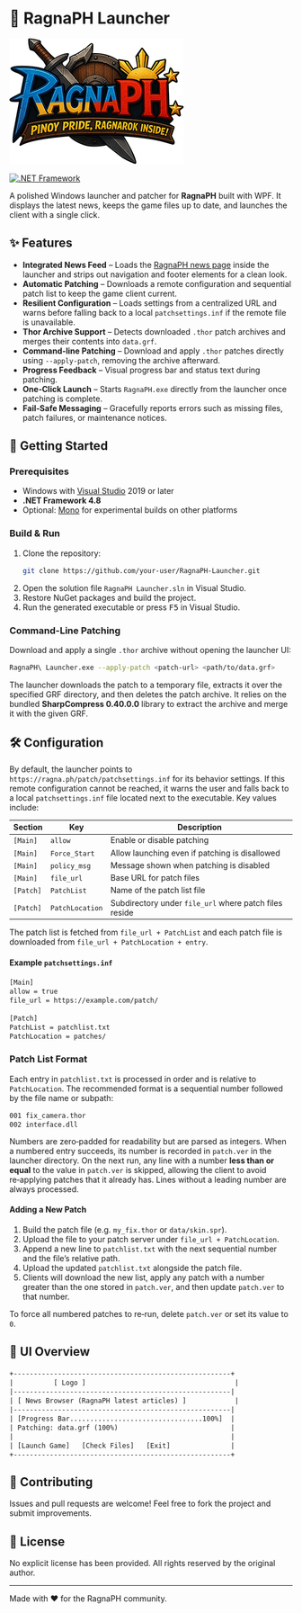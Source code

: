 # 🌟 RagnaPH Launcher

![RagnaPH Logo](RagnaPH%20Launcher/Images/logo.png)

[![.NET Framework](https://img.shields.io/badge/.NET%20Framework-4.8-512BD4?logo=.net)](https://dotnet.microsoft.com/)

A polished Windows launcher and patcher for **RagnaPH** built with WPF. It displays the latest news, keeps the game files up to date, and launches the client with a single click.

## ✨ Features

- **Integrated News Feed** – Loads the [RagnaPH news page](https://ragna.ph/?module=news) inside the launcher and strips out navigation and footer elements for a clean look.
- **Automatic Patching** – Downloads a remote configuration and sequential patch list to keep the game client current.
- **Resilient Configuration** – Loads settings from a centralized URL and warns before falling back to a local `patchsettings.inf` if the remote file is unavailable.
- **Thor Archive Support** – Detects downloaded `.thor` patch archives and merges their contents into `data.grf`.
- **Command-line Patching** – Download and apply `.thor` patches directly using `--apply-patch`, removing the archive afterward.
- **Progress Feedback** – Visual progress bar and status text during patching.
- **One‑Click Launch** – Starts `RagnaPH.exe` directly from the launcher once patching is complete.
- **Fail‑Safe Messaging** – Gracefully reports errors such as missing files, patch failures, or maintenance notices.

## 🚀 Getting Started

### Prerequisites

- Windows with [Visual Studio](https://visualstudio.microsoft.com/) 2019 or later
- **.NET Framework 4.8**
- Optional: [Mono](https://www.mono-project.com/) for experimental builds on other platforms

### Build & Run

1. Clone the repository:
   ```bash
   git clone https://github.com/your-user/RagnaPH-Launcher.git
   ```
2. Open the solution file `RagnaPH Launcher.sln` in Visual Studio.
3. Restore NuGet packages and build the project.
4. Run the generated executable or press <kbd>F5</kbd> in Visual Studio.

### Command-Line Patching

Download and apply a single `.thor` archive without opening the launcher UI:

```bash
RagnaPH\ Launcher.exe --apply-patch <patch-url> <path/to/data.grf>
```

The launcher downloads the patch to a temporary file, extracts it over the specified GRF directory, and then deletes the patch archive. It relies on the bundled **SharpCompress 0.40.0.0** library to extract the archive and merge it with the given GRF.

## 🛠️ Configuration

By default, the launcher points to `https://ragna.ph/patch/patchsettings.inf` for its behavior settings. If this remote configuration cannot be reached, it warns the user and falls back to a local `patchsettings.inf` file located next to the executable. Key values include:

| Section | Key | Description |
|--------|-----|-------------|
| `[Main]` | `allow` | Enable or disable patching |
| `[Main]` | `Force_Start` | Allow launching even if patching is disallowed |
| `[Main]` | `policy_msg` | Message shown when patching is disabled |
| `[Main]` | `file_url` | Base URL for patch files |
| `[Patch]` | `PatchList` | Name of the patch list file |
| `[Patch]` | `PatchLocation` | Subdirectory under `file_url` where patch files reside |

The patch list is fetched from `file_url + PatchList` and each patch file is downloaded from `file_url + PatchLocation + entry`.

#### Example `patchsettings.inf`

```
[Main]
allow = true
file_url = https://example.com/patch/

[Patch]
PatchList = patchlist.txt
PatchLocation = patches/
```

### Patch List Format

Each entry in `patchlist.txt` is processed in order and is relative to `PatchLocation`. The recommended format is a sequential number followed by the file name or subpath:

```
001 fix_camera.thor
002 interface.dll
```

Numbers are zero‑padded for readability but are parsed as integers. When a numbered entry succeeds, its number is recorded in `patch.ver` in the launcher directory. On the next run, any line with a number **less than or equal** to the value in `patch.ver` is skipped, allowing the client to avoid re‑applying patches that it already has. Lines without a leading number are always processed.

#### Adding a New Patch

1. Build the patch file (e.g. `my_fix.thor` or `data/skin.spr`).
2. Upload the file to your patch server under `file_url + PatchLocation`.
3. Append a new line to `patchlist.txt` with the next sequential number and the file’s relative path.
4. Upload the updated `patchlist.txt` alongside the patch file.
5. Clients will download the new list, apply any patch with a number greater than the one stored in `patch.ver`, and then update `patch.ver` to that number.

To force all numbered patches to re‑run, delete `patch.ver` or set its value to `0`.

## 📸 UI Overview

```
+------------------------------------------------------+
|          [ Logo ]                                     |
|------------------------------------------------------|
| [ News Browser (RagnaPH latest articles) ]            |
|------------------------------------------------------|
| [Progress Bar.................................100%]  |
| Patching: data.grf (100%)                            |
|                                                      |
| [Launch Game]   [Check Files]   [Exit]               |
+------------------------------------------------------+
```

## 🤝 Contributing

Issues and pull requests are welcome! Feel free to fork the project and submit improvements.

## 📜 License

No explicit license has been provided. All rights reserved by the original author.

---
Made with ❤️ for the RagnaPH community.
